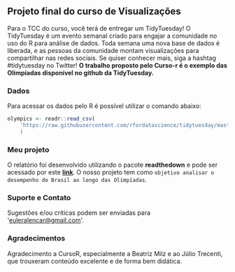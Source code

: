 ## Projeto final do curso de Visualizações

Para o TCC do curso, você terá de entregar um TidyTuesday! O TidyTuesday é um evento semanal criado para engajar a comunidade no uso do R para análise de dados. Toda semana uma nova base de dados é liberada, e as pessoas da comunidade montam visualizações para compartilhar nas redes sociais. Se quiser conhecer mais, siga a hashtag #tidytuesday no Twitter! **O trabalho proposto pelo Curso-r é o exemplo das Olimpíadas disponível no github da TidyTuesday.**

### Dados

Para acessar os dados pelo R é possível utilizar o comando abaixo:

```r
olympics <- readr::read_csv(
    'https://raw.githubusercontent.com/rfordatascience/tidytuesday/master/data/2021/2021-07-27/olympics.csv&#39;
    )
```
### Meu projeto

O relatório foi desenvolvido utilizando o pacote **readthedown** e pode ser acessado por este **[link](https://euleralencar.github.io/pages/relatorio_cd2.html)**. O nosso projeto tem como `objetivo analisar o desempenho do Brasil ao longo das Olimpíadas`.

### Suporte e Contato

Sugestões e/ou críticas podem ser enviadas para 'euleralencar@gmail.com'. 

### Agradecimentos

Agradecimento a CursoR, especialmente a Beatriz Milz e ao Júlio Trecenti, que trouxeram conteúdo excelente e de forma bem didática.
